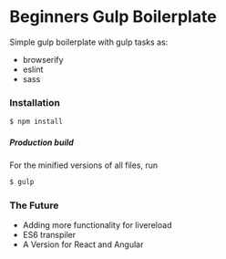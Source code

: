 # Beginners Gulp Boilerplate

Simple gulp boilerplate with gulp tasks as:

  - browserify
  - eslint
  - sass
  
### Installation


```sh
$ npm install
```

##### Production build
For the minified versions of all files, run
```sh
$ gulp
```

### The Future 
  - Adding more functionality for livereload
  - ES6 transpiler
  - A Version for React and Angular